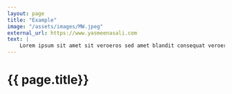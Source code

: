 ```yaml
---
layout: page
title: "Example"
image: "/assets/images/MW.jpeg"
external_url: https://www.yasmeenasali.com
text: |
    Lorem ipsum sit amet sit veroeros sed amet blandit consequat veroeros lorem blandit adipiscing et feugiat phasellus tempus dolore ipsum lorem dolore.
---
```



<h1> {{ page.title}} </h1>